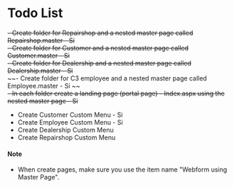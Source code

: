 # Todo List

~~- Create folder for Repairshop and a nested master page called Repairshop.master - Si~~ <br>
~~- Create folder for Customer and a nested master page called Customer.master - Si~~ <br>
~~- Create folder for Dealership and a nested master page called Dealership.master - Si~~ <br>
~~- Create folder for C3 employee and a nested master page called Employee.master - Si ~~ <br>
~~- In each folder create a landing page (portal page) - Index.aspx using the nested master page - Si~~ <br>

- Create Customer Custom Menu - Si 
- Create Employee Custom Menu - Si
- Create Dealership Custom Menu
- Create Repairshop Custom Menu


#### Note
- When create pages, make sure you use the item name "Webform using Master Page".

